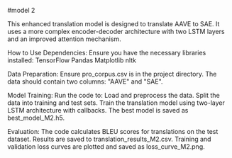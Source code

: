 #model 2


This enhanced translation model is designed to translate AAVE to SAE. It uses a more complex encoder-decoder architecture with two LSTM layers and an improved attention mechanism.

How to Use
Dependencies:
Ensure you have the necessary libraries installed:
TensorFlow
Pandas
Matplotlib
nltk


Data Preparation:
Ensure pro_corpus.csv is in the project directory.
The data should contain two columns: "AAVE" and "SAE".


Model Training:
Run the code to:
Load and preprocess the data.
Split the data into training and test sets.
Train the translation model using two-layer LSTM architecture with callbacks.
The best model is saved as best_model_M2.h5.


Evaluation:
The code calculates BLEU scores for translations on the test dataset.
Results are saved to translation_results_M2.csv.
Training and validation loss curves are plotted and saved as loss_curve_M2.png.